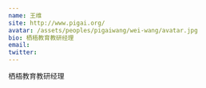 ```yaml
---
name: 王维
site: http://www.pigai.org/
avatar: /assets/peoples/pigaiwang/wei-wang/avatar.jpg
bio: 栖梧教育教研经理
email: 
twitter: 
---
```

栖梧教育教研经理
